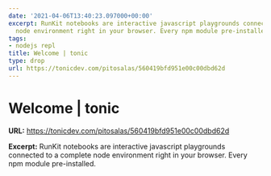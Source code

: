 ```yaml
---
date: '2021-04-06T13:40:23.097000+00:00'
excerpt: RunKit notebooks are interactive javascript playgrounds connected to a complete
  node environment right in your browser. Every npm module pre-installed.
tags:
- nodejs repl
title: Welcome | tonic
type: drop
url: https://tonicdev.com/pitosalas/560419bfd951e00c00dbd62d
---
```


# Welcome | tonic

**URL:** https://tonicdev.com/pitosalas/560419bfd951e00c00dbd62d

**Excerpt:** RunKit notebooks are interactive javascript playgrounds connected to a complete node environment right in your browser. Every npm module pre-installed.
